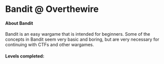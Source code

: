 Bandit @ Overthewire
=====

#### About Bandit
Bandit is an easy wargame that is intended for beginners. Some of the concepts in Bandit seem very basic and boring, but are very necessary for continuing with CTFs and other wargames.

#### Levels completed:


